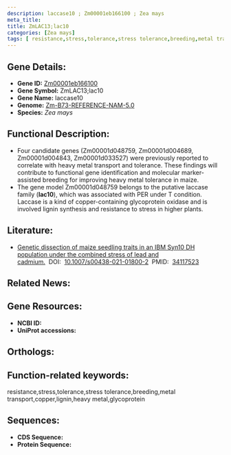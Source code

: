 ```yaml
---
description: laccase10 ; Zm00001eb166100 ; Zea mays
meta_title:
title: ZmLAC13;lac10
categories: [Zea mays]
tags: [ resistance,stress,tolerance,stress tolerance,breeding,metal transport,copper,lignin,heavy metal,glycoprotein ]
---
```


## Gene Details:
- **Gene ID:**	[Zm00001eb166100]()
- **Gene Symbol:** ZmLAC13;lac10
- **Gene Name:** laccase10
- **Genome:** [Zm-B73-REFERENCE-NAM-5.0]()
- **Species:** *Zea mays*

## Functional Description:
   - Four candidate genes (Zm00001d048759, Zm00001d004689, Zm00001d004843, Zm00001d033527) were previously reported to correlate with heavy metal transport and tolerance. These findings will contribute to functional gene identification and molecular marker-assisted breeding for improving heavy metal tolerance in maize.
   - The gene model Zm00001d048759 belongs to the putative laccase family (**lac10**), which was associated with PER under T condition. Laccase is a kind of copper-containing glycoprotein oxidase and is involved lignin synthesis and resistance to stress in higher plants.

## Literature:
   - [Genetic dissection of maize seedling traits in an IBM Syn10 DH population under the combined stress of lead and cadmium.]( https://link.springer.com/article/10.1007/s00438-021-01800-2)&nbsp;&nbsp;DOI:&nbsp;&nbsp;[10.1007/s00438-021-01800-2](https://link.springer.com/article/10.1007/s00438-021-01800-2)&nbsp;&nbsp;PMID:&nbsp;&nbsp;[34117523](https://pubmed.ncbi.nlm.nih.gov/34117523/)

## Related News:

## Gene Resources:
- **NCBI ID:** [](https://www.ncbi.nlm.nih.gov/gene/?term=)
- **UniProt accessions:** [](https://www.uniprot.org/uniprotkb//entry)

## Orthologs:

## Function-related keywords:
resistance,stress,tolerance,stress tolerance,breeding,metal transport,copper,lignin,heavy metal,glycoprotein

## Sequences:
- **CDS Sequence:**
- **Protein Sequence:**
